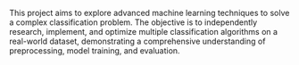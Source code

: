 This project aims to explore advanced machine learning techniques to solve a complex classification problem. The objective is to independently research, implement, and optimize multiple classification algorithms on a real-world dataset, demonstrating a comprehensive understanding of preprocessing, model training, and evaluation.

